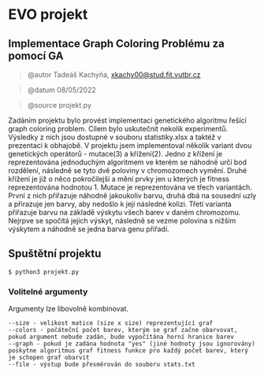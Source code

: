 # EVO projekt 
## Implementace Graph Coloring Problému za pomocí GA
> @autor Tadeáš Kachyňa, <xkachy00@stud.fit.vutbr.cz>

> @datum 08/05/2022

> @source projekt.py


Zadáním projektu bylo provést implementaci genetického algoritmu řešící graph coloring problem. Cílem bylo uskutečnit nekolik experimentů. Výsledky z nich jsou dostupné v souboru statistiky.xlsx a taktéž v prezentaci k obhajobě. V projektu jsem implementoval několik variant dvou genetických operátorů - mutace(3) a křížení(2). Jedno z křížení je reprezentována jednoduchým algoritmem ve kterém se náhodně určí bod rozdělení, následně se tyto dvě poloviny v chromozomech vymění. Druhé křížení je již o něco pokročilejší a mění prvky jen  u kterých je fitness reprezentována hodnotou 1. Mutace je reprezentována ve třech variantách. První z nich přiřazuje náhodně jakoukoliv barvu, druhá dbá na sousední uzly a přirazuje jen barvy, aby nedošlo k její následné kolizi. Třetí varianta přiřazuje barvu na základě výskytu všech barev v daném chromozomu. Nejrpve se spočítá jejich výskyt, následně se vezme polovina s nižším výskytem a náhodně se jedna barva genu přiřadí.

## Spuštětní projektu
```
$ python3 projekt.py
```

### Volitelné argumenty
Argumenty lze libovolně kombinovat.
```
--size - velikost matice (size x size) reprezentující graf
--colors - počáteční počet barev, kterým se graf začne obarvovat, pokud argument nebude zadán, bude vypočítána horní hranice barev
--graph - pokud je zadána hodnota "yes" (jiné hodnoty jsou ignorovány) poskytne algoritmus graf fitness funkce pro každý počet barev, který je schopen graf obarvit
--file - výstup bude přesměrován do souboru stats.txt
```
